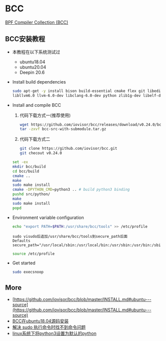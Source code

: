 # BCC

[BPF Compiler Collection (BCC)](https://github.com/iovisor/bcc.git)

## BCC安装教程

- 本教程在以下系统测试过

  - ubuntu18.04
  - ubuntu20.04
  - Deepin 20.6

- Install build dependencies

    ```bash
    sudo apt-get -y install bison build-essential cmake flex git libedit-dev \
  libllvm6.0 llvm-6.0-dev libclang-6.0-dev python zlib1g-dev libelf-dev libfl-dev python3-distutils
    ```

- Install and compile BCC
    1. 代码下载方式一(推荐使用)

        ```bash
        wget https://github.com/iovisor/bcc/releases/download/v0.24.0/bcc-src-with-submodule.tar.gz
        tar -zxvf bcc-src-with-submodule.tar.gz
        ```

    2. 代码下载方式二

        ```bash
        git clone https://github.com/iovisor/bcc.git
        git checout v0.24.0
        ```

    ```bash
    set -ex
    mkdir bcc/build
    cd bcc/build
    cmake ..
    make
    sudo make install
    cmake -DPYTHON_CMD=python3 .. # build python3 binding
    pushd src/python/
    make
    sudo make install
    popd
    ```

- Environment variable configuration

    ```bash
    echo "export PATH=$PATH:/usr/share/bcc/tools" >> /etc/profile
    ```

    ```text
    sudo visudo后追加/usr/share/bcc/tools到secure_path后面
    Defaults        secure_path="/usr/local/sbin:/usr/local/bin:/usr/sbin:/usr/bin:/sbin:/bin:/snap/bin:/usr/share/bcc/tools"
    ```

    ```bash
    source /etc/profile
    ```

- Get started

    ```bash
    sudo execsnoop
    ```

## More

- [https://github.com/iovisor/bcc/blob/master/INSTALL.md#ubuntu---source](https://github.com/iovisor/bcc/blob/master/INSTALL.md#ubuntu---source)
- [BCC在ubuntu18.04源码安装](https://blog.csdn.net/qq_33344148/article/details/123255679)
- [解决 sudo 执行命令时找不到命令问题](https://www.cnblogs.com/lfri/p/16277069.html)
- [linux系统下将python3设置为默认的python](https://blog.51cto.com/u_15351425/3727453)
